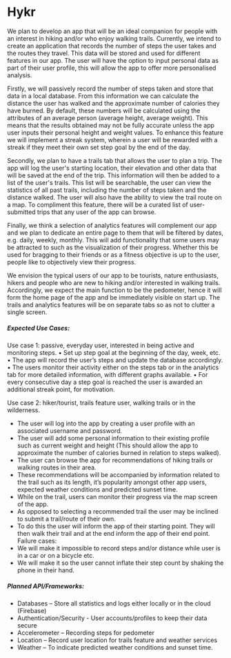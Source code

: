 # Hykr

  We plan to develop an app that will be an ideal companion for people with an interest in hiking and/or
who enjoy walking trails. Currently, we intend to create an application that records the number of steps the
user takes and the routes they travel. This data will be stored and used for different features in our app. The
user will have the option to input personal data as part of their user profile, this will allow the app to offer more
personalised analysis.

  Firstly, we will passively record the number of steps taken and store that data in a local database. From
this information we can calculate the distance the user has walked and the approximate number of calories they
have burned. By default, these numbers will be calculated using the attributes of an average person (average
height, average weight). This means that the results obtained may not be fully accurate unless the app user
inputs their personal height and weight values. To enhance this feature we will implement a streak system,
wherein a user will be rewarded with a streak if they meet their own set step goal by the end of the day.

  Secondly, we plan to have a trails tab that allows the user to plan a trip. The app will log the user's
starting location, their elevation and other data that will be saved at the end of the trip. This information will
then be added to a list of the user's trails. This list will be searchable, the user can view the statistics of all past
trails, including the number of steps taken and the distance walked. The user will also have the ability to view
the trail route on a map. To compliment this feature, there will be a curated list of user-submitted trips that any
user of the app can browse.

  Finally, we think a selection of analytics features will complement our app and we plan to dedicate an
entire page to them that will be filtered by dates, e.g. daily, weekly, monthly. This will add functionality that
some users may be attracted to such as the visualization of their progress. Whether this be used for bragging to
their friends or as a fitness objective is up to the user, people like to objectively view their progress.

  We envision the typical users of our app to be tourists, nature enthusiasts, hikers and people who are
new to hiking and/or interested in walking trails. Accordingly, we expect the main function to be the pedometer,
hence it will form the home page of the app and be immediately visible on start up. The trails and analytics
features will be on separate tabs so as not to clutter a single screen.

##### Expected Use Cases:

Use case 1: passive, everyday user, interested in being active and monitoring steps.
• Set up step goal at the beginning of the day, week, etc.
• The app will record the user’s steps and update the database accordingly.
• The users monitor their activity either on the steps tab or in the analytics tab for more detailed
information, with different graphs available.
• For every consecutive day a step goal is reached the user is awarded an additional streak point, for
motivation.

Use case 2: hiker/tourist, trails feature user, walking trails or in the wilderness.
- The user will log into the app by creating a user profile with an associated username and password.
- The user will add some personal information to their existing profile such as current weight and height
(This should allow the app to approximate the number of calories burned in relation to steps walked).
- The user can browse the app for recommendations of hiking trails or walking routes in their area.
- These recommendations will be accompanied by information related to the trail such as its length, it’s
popularity amongst other app users, expected weather conditions and predicted sunset time.
- While on the trail, users can monitor their progress via the map screen of the app.
- As opposed to selecting a recommended trail the user may be inclined to submit a trail/route of their
own.
- To do this the user will inform the app of their starting point. They will then walk their trail and at the
end inform the app of their end point.
Failure cases:
- We will make it impossible to record steps and/or distance while user is in a car or on a bicycle etc.
- We will make it so the user cannot inflate their step count by shaking the phone in their hand.

##### Planned API/Frameworks:
- Databases – Store all statistics and logs either locally or in the cloud (Firebase)
- Authentication/Security - User accounts/profiles to keep their data secure
- Accelerometer – Recording steps for pedometer
- Location – Record user location for trails feature and weather services
- Weather – To indicate predicted weather conditions and sunset time.
